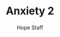---
image: /assets/img/kl/kl_anxiety_2.png
title: Anxiety 2
number: 2
categories:
  - Meditations
  - Life
  - Anxiety
author: Hope Staff
notes: Anxiety 2
embed: >-
  EMBED_GOES_HERE
transcript: >-
  SOME LINES OF TEXT START HERE
---